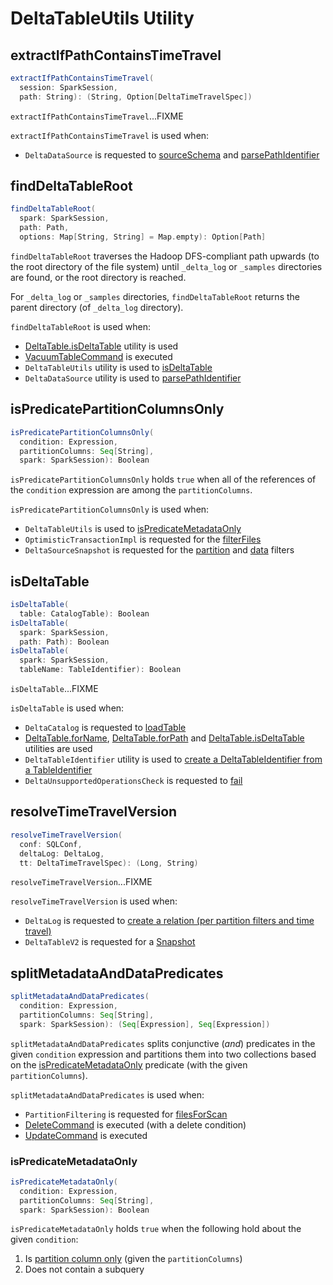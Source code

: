# DeltaTableUtils Utility

## <span id="extractIfPathContainsTimeTravel"> extractIfPathContainsTimeTravel

```scala
extractIfPathContainsTimeTravel(
  session: SparkSession,
  path: String): (String, Option[DeltaTimeTravelSpec])
```

`extractIfPathContainsTimeTravel`...FIXME

`extractIfPathContainsTimeTravel` is used when:

* `DeltaDataSource` is requested to [sourceSchema](DeltaDataSource.md#sourceSchema) and [parsePathIdentifier](DeltaDataSource.md#parsePathIdentifier)

## <span id="findDeltaTableRoot"> findDeltaTableRoot

```scala
findDeltaTableRoot(
  spark: SparkSession,
  path: Path,
  options: Map[String, String] = Map.empty): Option[Path]
```

`findDeltaTableRoot` traverses the Hadoop DFS-compliant path upwards (to the root directory of the file system) until `_delta_log` or `_samples` directories are found, or the root directory is reached.

For `_delta_log` or `_samples` directories, `findDeltaTableRoot` returns the parent directory (of `_delta_log` directory).

`findDeltaTableRoot` is used when:

* [DeltaTable.isDeltaTable](DeltaTable.md#isDeltaTable) utility is used
* [VacuumTableCommand](commands/vacuum/VacuumTableCommand.md) is executed
* `DeltaTableUtils` utility is used to [isDeltaTable](#isDeltaTable)
* `DeltaDataSource` utility is used to [parsePathIdentifier](DeltaDataSource.md#parsePathIdentifier)

## <span id="isPredicatePartitionColumnsOnly"> isPredicatePartitionColumnsOnly

```scala
isPredicatePartitionColumnsOnly(
  condition: Expression,
  partitionColumns: Seq[String],
  spark: SparkSession): Boolean
```

`isPredicatePartitionColumnsOnly` holds `true` when all of the references of the `condition` expression are among the `partitionColumns`.

`isPredicatePartitionColumnsOnly` is used when:

* `DeltaTableUtils` is used to [isPredicateMetadataOnly](#isPredicateMetadataOnly)
* `OptimisticTransactionImpl` is requested for the [filterFiles](OptimisticTransactionImpl.md#filterFiles)
* `DeltaSourceSnapshot` is requested for the [partition](DeltaSourceSnapshot.md#partitionFilters) and [data](DeltaSourceSnapshot.md#dataFilters) filters

## <span id="isDeltaTable"> isDeltaTable

```scala
isDeltaTable(
  table: CatalogTable): Boolean
isDeltaTable(
  spark: SparkSession,
  path: Path): Boolean
isDeltaTable(
  spark: SparkSession,
  tableName: TableIdentifier): Boolean
```

`isDeltaTable`...FIXME

`isDeltaTable` is used when:

* `DeltaCatalog` is requested to [loadTable](DeltaCatalog.md#loadTable)
* [DeltaTable.forName](DeltaTable.md#forName), [DeltaTable.forPath](DeltaTable.md#forPath) and [DeltaTable.isDeltaTable](DeltaTable.md#isDeltaTable) utilities are used
* `DeltaTableIdentifier` utility is used to [create a DeltaTableIdentifier from a TableIdentifier](DeltaTableIdentifier.md#apply)
* `DeltaUnsupportedOperationsCheck` is requested to [fail](DeltaUnsupportedOperationsCheck.md#fail)

## <span id="resolveTimeTravelVersion"> resolveTimeTravelVersion

```scala
resolveTimeTravelVersion(
  conf: SQLConf,
  deltaLog: DeltaLog,
  tt: DeltaTimeTravelSpec): (Long, String)
```

`resolveTimeTravelVersion`...FIXME

`resolveTimeTravelVersion` is used when:

* `DeltaLog` is requested to [create a relation (per partition filters and time travel)](DeltaLog.md#createRelation)
* `DeltaTableV2` is requested for a [Snapshot](DeltaTableV2.md#snapshot)

## <span id="splitMetadataAndDataPredicates"> splitMetadataAndDataPredicates

```scala
splitMetadataAndDataPredicates(
  condition: Expression,
  partitionColumns: Seq[String],
  spark: SparkSession): (Seq[Expression], Seq[Expression])
```

`splitMetadataAndDataPredicates` splits conjunctive (_and_) predicates in the given `condition` expression and partitions them into two collections based on the [isPredicateMetadataOnly](#isPredicateMetadataOnly) predicate (with the given `partitionColumns`).

`splitMetadataAndDataPredicates` is used when:

* `PartitionFiltering` is requested for [filesForScan](PartitionFiltering.md#filesForScan)
* [DeleteCommand](commands/DeleteCommand.md) is executed (with a delete condition)
* [UpdateCommand](commands/UpdateCommand.md) is executed

### <span id="isPredicateMetadataOnly"> isPredicateMetadataOnly

```scala
isPredicateMetadataOnly(
  condition: Expression,
  partitionColumns: Seq[String],
  spark: SparkSession): Boolean
```

`isPredicateMetadataOnly` holds `true` when the following hold about the given `condition`:

1. Is [partition column only](#isPredicatePartitionColumnsOnly) (given the `partitionColumns`)
1. Does not contain a subquery
